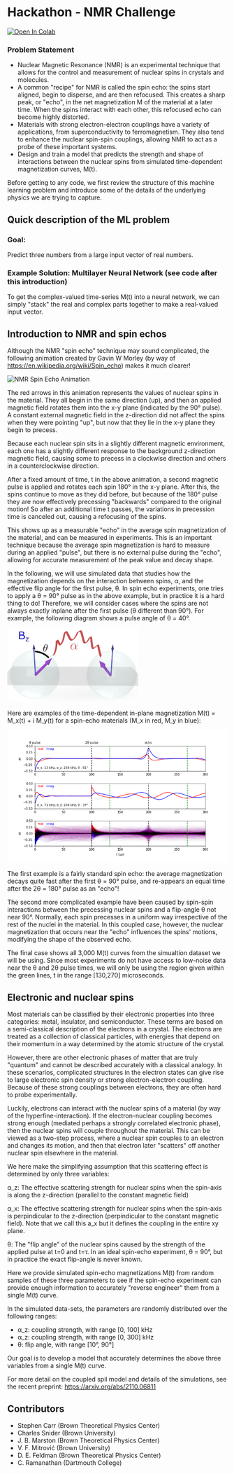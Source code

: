 
# Hackathon - NMR Challenge

[![Open In Colab](https://colab.research.google.com/assets/colab-badge.svg)](https://colab.research.google.com/github/ML4SCI/ML4SCIHackathon/blob/main/NMRSpinChallenge/Hackathon_NMR_Challenge_Nov2021.ipynb)

### Problem Statement

- Nuclear Magnetic Resonance (NMR) is an experimental technique that allows for the control and measurement of nuclear spins in crystals and molecules.
- A common "recipe" for NMR is called the spin echo: the spins start aligned, begin to disperse, and are then refocused. This creates a sharp peak, or "echo", in the net magnetization M of the material at a later time. When the spins interact with each other, this refocused echo can become highly distorted.
- Materials with strong electron-electron couplings have a variety of applications, from superconductivity to ferromagnetism. They also tend to enhance the nuclear spin-spin couplings, allowing NMR to act as a probe of these important systems.
- Design and train a model that predicts the strength and shape of interactions between the nuclear spins from simulated time-dependent magnetization curves, M(t).

Before getting to any code, we first review the structure of this machine learning problem and introduce some of the details of the underlying physics we are trying to capture.

## Quick description of the ML problem

### Goal:
Predict three numbers from a large input vector of real numbers.

### Example Solution:  Multilayer Neural Network (see code after this introduction)

To get the complex-valued time-series M(t) into a neural network, we can simply "stack" the real and complex parts together to make a real-valued input vector.

## Introduction to NMR and spin echos

Although the NMR "spin echo" technique may sound complicated, the following animation created by Gavin W Morley (by way of https://en.wikipedia.org/wiki/Spin_echo) makes it much clearer!


![NMR Spin Echo Animation](HahnEcho_GWM.gif)


The red arrows in this animation represents the values of nuclear spins in the material.
They all begin in the same direction (up), and then an applied magnetic field rotates them into the x-y plane (indicated by the 90° pulse).
A constant external magnetic field in the z-direction did not affect the spins when they were pointing "up", but now that they lie in the x-y plane they begin to precess.


Because each nuclear spin sits in a slightly different magnetic environment, each one has a slightly different response to the background z-direction magnetic field, causing some to precess in a clockwise direction and others in a counterclockwise direction.


After a fixed amount of time, t in the above animation, a second magnetic pulse is applied and rotates each spin 180° in the x-y plane.
After this, the spins continue to move as they did before, but because of the 180° pulse they are now effectively precessing  "backwards" compared to the original motion!
So after an additional time t passes, the variations in precession time is canceled out, causing a refocusing of the spins.

This shows up as a measurable "echo" in the average spin magnetization of the material, and can be measured in experiments.
This is an important technique because the average spin magnetization is hard to measure during an applied "pulse", but there is no external pulse during the "echo", allowing for accurate measurement of the peak value and decay shape.

In the following, we will use simulated data that studies how the magnetization depends on the interaction between spins, α, and the effective flip angle for the first pulse, θ.
In spin echo experiments, one tries to apply a θ = 90° pulse as in the above example, but in practice it is a hard thing to do!
Therefore, we will consider cases where the spins are not always exactly inplane after the first pulse (θ different than 90°).
For example, the following diagram shows a pulse angle of θ = 40°.

![spin_interaction_diagram.png](spin_interaction_diagram.png)


Here are examples of the time-dependent in-plane magnetization M(t) = M_x(t) + i M_y(t) for a spin-echo materials (M_x in red, M_y in blue):

![standard_spinecho.png](spin_echo_examples.png)

The first example is a fairly standard spin echo: the average magnetization decays quite fast after the first θ = 90° pulse, and re-appears an equal time after the 2θ = 180° pulse as an "echo"!

The second more complicated example have been caused by spin-spin interactions between the precessing nuclear spins and a flip-angle θ not near 90°. Normally, each spin precesses in a uniform way irrespective of the rest of the nuclei in the material. In this coupled case, however, the nuclear magnetization that occurs near the "echo" influences the spins' motions, modifying the shape of the observed echo.

The final case shows all 3,000 M(t) curves from the simualtion dataset we will be using. Since most experiments do not have access to low-noise data near the θ and 2θ pulse times, we will only be using the region given within the green lines, t in the range [130,270] microseconds.

## Electronic and nuclear spins

Most materials can be classified by their electronic properties into three categories: metal, insulator, and semiconductor.
These terms are based on a semi-classical description of the electrons in a crystal.
The electrons are treated as a collection of classical particles, with energies that depend on their momentum in a way determined by the atomic structure of the crystal.

However, there are other electronic phases of matter that are truly "quantum" and cannot be described accurately with a classical analogy.
In these scenarios, complicated structures in the electron states can give rise to large electronic spin density or strong electron-electron coupling.
Because of these strong couplings between electrons, they are often hard to probe experimentally.

Luckily, electrons can interact with the nuclear spins of a material (by way of the hyperfine-interaction).
If the electron-nuclear coupling becomes strong enough (mediated perhaps a strongly correlated electronic phase), then the nuclear spins will couple throughout the material.
This can be viewed as a two-step process, where a nuclear spin couples to an electron and changes its motion, and then that electron later "scatters" off another nuclear spin elsewhere in the material.

We here make the simplifying assumption that this scattering effect is determined by only three variables:

α_z: The effective scattering strength for nuclear spins when the spin-axis is along the z-direction (parallel to the constant magnetic field)

α_x: The effective scattering strength for nuclear spins when the spin-axis is perpindicular to the z-direction (perpindicular to the constant magnetic field). Note that we call this a_x but it defines the coupling in the entire xy plane.

θ: The "flip angle" of the nuclear spins caused by the strength of the applied pulse at t=0 and t=τ. In an ideal spin-echo experiment, θ = 90°, but in practice the exact flip-angle is never known.


Here we provide simulated spin-echo magnetizations M(t) from random samples of these three parameters to see if the spin-echo experiment can provide enough information to accurately "reverse engineer" them from a single M(t) curve.


In the simulated data-sets, the parameters are randomly distributed over the following ranges:
- α_z: coupling strength, with range [0, 100] kHz
- α_z: coupling strength, with range [0, 300] kHz
- θ: flip angle, with range [10°, 90°]

Our goal is to develop a model that accurately determines the above three variables from a single M(t) curve.

For more detail on the coupled spil model and details of the simulations, see the recent preprint: https://arxiv.org/abs/2110.06811

## Contributors

- Stephen Carr (Brown Theoretical Physics Center)
- Charles Snider (Brown University)
- J. B. Marston (Brown Theoretical Physics Center)
- V. F. Mitrović (Brown University)
- D. E. Feldman (Brown Theoretical Physics Center)
- C. Ramanathan (Dartmouth College)
